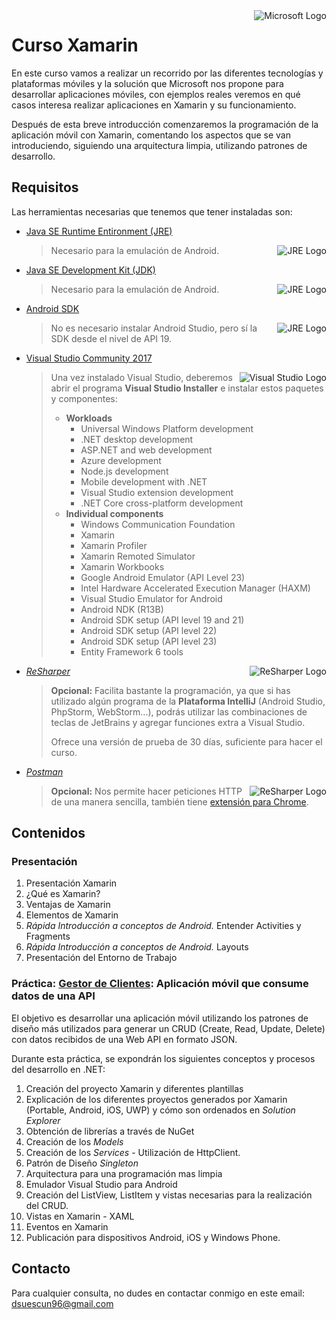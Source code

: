<img align="right" alt="Microsoft Logo" src="https://chocolatey.org/content/packageimages/xamarin-profiler.0.38.0.png">

# Curso Xamarin

En este curso vamos a realizar un recorrido por las diferentes tecnologías y plataformas móviles y la solución que Microsoft nos propone para desarrollar aplicaciones móviles, con ejemplos reales veremos en qué casos interesa realizar aplicaciones en Xamarin y su funcionamiento.

Después de esta breve introducción comenzaremos la programación de la aplicación móvil con Xamarin, comentando los aspectos que se van introduciendo, siguiendo una arquitectura limpia, utilizando patrones de desarrollo.

## Requisitos

Las herramientas necesarias que tenemos que tener instaladas son:

- [Java SE Runtime Entironment (JRE)](http://www.oracle.com/technetwork/java/javase/downloads/jre8-downloads-2133155.html)      

  <img alt="JRE Logo" align="right" src="https://pics.computerbase.de/1/4/0/5/2/logo-64.e24458c5.png">

  > Necesario para la emulación de Android.


- [Java SE Development Kit (JDK)](http://www.oracle.com/technetwork/java/javase/downloads/jdk8-downloads-2133151.html)      

  <img alt="JRE Logo" align="right" src="https://pics.computerbase.de/1/4/0/5/2/logo-64.e24458c5.png">

  > Necesario para la emulación de Android.

- [Android SDK](https://developer.android.com/studio/index.html)      

  <img alt="JRE Logo" align="right" src="https://a.fsdn.com/sd/topics/android_64.png">

  > No es necesario instalar Android Studio, pero sí la SDK desde el nivel de API 19.

- [Visual Studio Community 2017](https://www.visualstudio.com/thank-you-downloading-visual-studio/?sku=Community&rel=15/)                                                                                                                     

  <img alt="Visual Studio Logo" align="right" src="http://csharpcorner.mindcrackerinc.netdna-cdn.com/UploadFile/MinorCatImages/061231AM.png.ashx?width=64&height=64">

  > Una vez instalado Visual Studio, deberemos abrir el programa **Visual Studio Installer** e instalar estos paquetes y componentes:
  >
  > - **Workloads**
  >   - Universal Windows Platform development
  >   - .NET desktop development
  >   - ASP.NET and web development
  >   - Azure development
  >   - Node.js development
  >   - Mobile development with .NET
  >   - Visual Studio extension development
  >   - .NET Core cross-platform development
  > - **Individual components**
  >   - Windows Communication Foundation
  >   - Xamarin
  >   - Xamarin Profiler
  >   - Xamarin Remoted Simulator
  >   - Xamarin Workbooks
  >   - Google Android Emulator (API Level 23)
  >   - Intel Hardware Accelerated Execution Manager (HAXM)
  >   - Visual Studio Emulator for Android
  >   - Android NDK (R13B)
  >   - Android SDK setup (API level 19 and 21)
  >   - Android SDK setup (API level 22)
  >   - Android SDK setup (API level 23)
  >   - Entity Framework 6 tools

- [*ReSharper*](https://www.jetbrains.com/resharper/)                                                                                                                                                      <img alt="ReSharper Logo" align="right" src="https://resources.jetbrains.com/storage/ui/favicons/apple-touch-icon-60x60.png">

  > **Opcional:** Facilita bastante la programación, ya que si has utilizado algún programa de la **Plataforma IntelliJ** (Android Studio, PhpStorm, WebStorm...), podrás utilizar las combinaciones de teclas de JetBrains y agregar funciones extra a Visual Studio.
  >
  > Ofrece una versión de prueba de 30 días, suficiente para hacer el curso.

- [*Postman*](https://www.getpostman.com/)    

  <img alt="ReSharper Logo" align="right" src="https://lh3.googleusercontent.com/8T1sK3krF94U1CQhVHMHUwtdRrrJtawv00SHulg0CAqYVKshjpchTfPpTuct745aysJbS94V=w50-h50-e365">  

  > **Opcional:** Nos permite hacer peticiones HTTP de una manera sencilla, también tiene [extensión para Chrome](https://chrome.google.com/webstore/detail/postman/fhbjgbiflinjbdggehcddcbncdddomop?hl=en).


## Contenidos

### Presentación

1. Presentación Xamarin
2. ¿Qué es Xamarin?
3. Ventajas de Xamarin
4. Elementos de Xamarin
5. *Rápida Introducción a conceptos de Android.* Entender Activities y Fragments
6. *Rápida Introducción a conceptos de Android.* Layouts
7. Presentación del Entorno de Trabajo

### Práctica: <u>Gestor de Clientes</u>: Aplicación móvil que consume datos de una API

El objetivo es desarrollar una aplicación móvil utilizando los patrones de diseño más utilizados para generar un CRUD (Create, Read, Update, Delete) con datos recibidos de una Web API en formato JSON.

Durante esta práctica, se expondrán los siguientes conceptos y procesos del desarrollo en .NET:

1. Creación del proyecto Xamarin y diferentes plantillas
2. Explicación de los diferentes proyectos generados por Xamarin (Portable, Android, iOS, UWP) y cómo son ordenados en *Solution Explorer*
3. Obtención de librerías a través de NuGet
4. Creación de los *Models*
5. Creación de los *Services* - Utilización de HttpClient.
6. Patrón de Diseño *Singleton*
7. Arquitectura para una programación mas limpia
8. Emulador Visual Studio para Android
9. Creación del ListView, ListItem y vistas necesarias para la realización del CRUD.
10. Vistas en Xamarin - XAML
11. Eventos en Xamarin
12. Publicación para dispositivos Android, iOS y Windows Phone.

## Contacto

Para cualquier consulta, no dudes en contactar conmigo en este email: <dsuescun96@gmail.com>

```

```